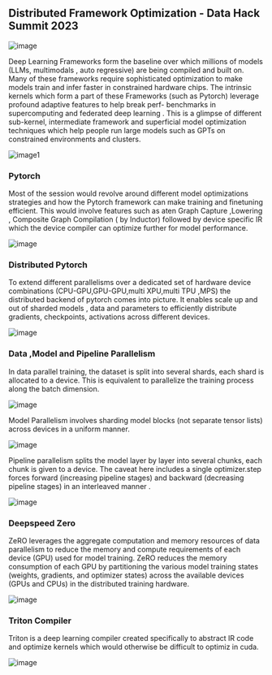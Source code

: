 ## Distributed Framework Optimization - Data Hack Summit 2023


![image](https://github.com/abhilash1910/Framework-Optimization/assets/30946547/5ef48223-8633-4554-b7d0-15a090b1b295)


Deep Learning Frameworks form the baseline over which millions of models (LLMs, multimodals , auto regressive) are being compiled and built on.
Many of these frameworks require sophisticated optimization to make models train and infer faster in constrained hardware chips. The intrinsic kernels which form a part of these Frameworks (such as Pytorch) leverage profound adaptive features to help break perf- benchmarks in supercomputing and federated deep learning . This is a glimpse of different sub-kernel, intermediate framework and superficial model optimization techniques which help people run large models such as GPTs on constrained environments and clusters.


![image1](https://github.com/abhilash1910/Framework-Optimization/assets/30946547/fdfc9d05-edca-4794-bb4f-c55575fea960)

### Pytorch

Most of the session would revolve around different model optimizations strategies and how the Pytorch framework can make training and finetuning efficient. This would involve features such as aten Graph Capture ,Lowering , Composite Graph Compilation ( by Inductor) followed by device specific IR which the device compiler can optimize further for model performance.

![image](https://github.com/abhilash1910/Framework-Optimization/assets/30946547/c675f3dc-2c0e-45c3-bed5-1de82ef76d55)


### Distributed Pytorch

To extend different parallelisms over a dedicated set of hardware device combinations (CPU-GPU,GPU-GPU,multi XPU,multi TPU ,MPS) the distributed backend of pytorch comes into picture. It enables scale up and out of sharded models , data and parameters to efficiently distribute gradients, checkpoints, activations across different devices.

![image](https://github.com/abhilash1910/Framework-Optimization/assets/30946547/67381a06-3f1c-4ca2-b5d4-5cdc738dd556)

### Data ,Model and Pipeline Parallelism

In data parallel training, the dataset is split into several shards, each shard is allocated to a device. This is equivalent to parallelize the training process along the batch dimension.

![image](https://github.com/abhilash1910/Framework-Optimization/assets/30946547/cabb12c4-0497-4186-b3da-56b697e29e2b)

Model Parallelism involves sharding model blocks (not separate tensor lists) across devices in a uniform manner.

![image](https://github.com/abhilash1910/Framework-Optimization/assets/30946547/eccc28c2-1c5d-44a1-92bd-2e080eaae557)

Pipeline parallelism splits  the model layer by layer into several chunks, each chunk is given to a device. The caveat here includes a single optimizer.step forces forward (increasing pipeline stages) and backward (decreasing pipeline stages) in an interleaved manner .

![image](https://github.com/abhilash1910/Framework-Optimization/assets/30946547/a237d352-bf80-4d03-8ad6-df2537110daa)


### Deepspeed Zero

ZeRO leverages the aggregate computation and memory resources of data parallelism to reduce the memory and compute requirements of each device (GPU) used for model training. ZeRO reduces the memory consumption of each GPU by partitioning the various model training states (weights, gradients, and optimizer states) across the available devices (GPUs and CPUs) in the distributed training hardware.

![image](https://github.com/abhilash1910/Framework-Optimization/assets/30946547/155f415b-1690-477b-9ba2-d675dae45a37)


### Triton Compiler

Triton is a deep learning compiler created specifically to abstract IR code and optimize kernels which would otherwise be difficult to optimiz in cuda. 

![image](https://github.com/abhilash1910/Framework-Optimization/assets/30946547/fc557aa1-5792-49d8-9f2b-f354a5d925c4)




